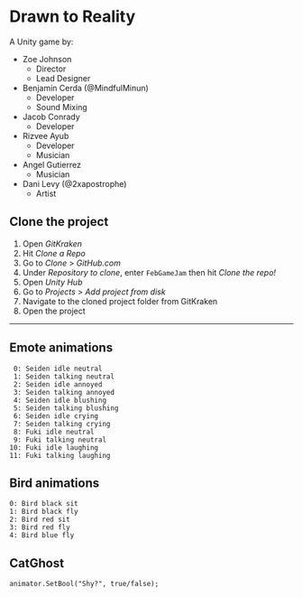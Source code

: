 # Drawn to Reality

A Unity game by:

- Zoe Johnson
    - Director
    - Lead Designer
- Benjamin Cerda (@MindfulMinun)
    - Developer
    - Sound Mixing
- Jacob Conrady
    - Developer
- Rizvee Ayub
    - Developer
    - Musician
- Angel Gutierrez
    - Musician
- Dani Levy (@2xapostrophe)
    - Artist

## Clone the project

1. Open *GitKraken*
1. Hit *Clone a Repo*
1. Go to *Clone* > *GitHub.com*
1. Under *Repository to clone*, enter `FebGameJam` then hit *Clone the repo!*
1. Open *Unity Hub*
1. Go to *Projects* > *Add project from disk*
1. Navigate to the cloned project folder from GitKraken
1. Open the project

---

## Emote animations

```
 0: Seiden idle neutral
 1: Seiden talking neutral
 2: Seiden idle annoyed
 3: Seiden talking annoyed
 4: Seiden idle blushing
 5: Seiden talking blushing
 6: Seiden idle crying
 7: Seiden talking crying
 8: Fuki idle neutral
 9: Fuki talking neutral
10: Fuki idle laughing
11: Fuki talking laughing
```

## Bird animations

```
0: Bird black sit
1: Bird black fly
2: Bird red sit
3: Bird red fly
4: Bird blue fly
```

## CatGhost

`animator.SetBool("Shy?", true/false);`
